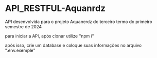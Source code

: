 # API_RESTFUL-Aquanrdz

API desenvolvida para o projeto Aquanerdz do terceiro termo do primeiro semestre de 2024

para iniciar a API, após clonar utilize "npm i" 

após isso, crie um database e coloque suas informações no arquivo ".env.exemple"

